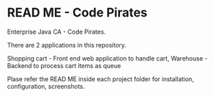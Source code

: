 # READ ME - Code Pirates

Enterprise Java CA - Code Pirates.

There are 2 applications in this repository.

Shopping cart - Front end web application to handle cart,
Warehouse - Backend to process cart items as queue

Plase refer the READ ME inside each project folder for installation, configuration, screenshots.
